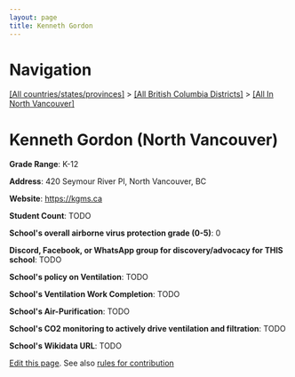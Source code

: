 ```yaml
---
layout: page
title: Kenneth Gordon
---
```

# Navigation

[[All countries/states/provinces]](../../..) > [[All British Columbia Districts]](../..) > [[All In North Vancouver]](..)

# Kenneth Gordon (North Vancouver)

**Grade Range**: K-12

**Address**: 420 Seymour River Pl, North Vancouver, BC

**Website**: <https://kgms.ca>

**Student Count**: TODO

**School's overall airborne virus protection grade (0-5)**: 0

**Discord, Facebook, or WhatsApp group for discovery/advocacy for THIS school**: TODO

**School's policy on Ventilation**: TODO

**School's Ventilation Work Completion**: TODO

**School's Air-Purification**: TODO

**School's CO2 monitoring to actively drive ventilation and filtration**: TODO

**School's Wikidata URL**: TODO


[Edit this page](https://github.com/ventilate-schools/BC/edit/main/./North_Vancouver/Kenneth_Gordon.md). See also [rules for contribution](../../../contribution-rules/)